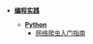 <!-- /coding/_sidebar.md -->

* [**编程实践**](/coding/)

  * [**Python**](/python/)
    * [网络爬虫入门指南](/python/python-web-crawler-guide)
